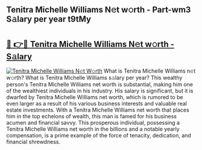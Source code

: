 ## Tenitra Michelle Williams N𝚎t w𝚘rth - Part-wm3 S𝚊lary per year t9tMy

# <h2><a href="http://gc1z56x.nevu.top/?p=Tenitra+Michelle+Williams">🔗 👉🔴 Tenitra Michelle Williams N𝚎t w𝚘rth - S𝚊lary</a></h2>

[![Tenitra Michelle Williams N𝚎t W𝚘rth](https://i.imgur.com/Oavwk0R.jpeg)](http://gc1z56x.nevu.top/?p=Tenitra+Michelle+Williams)
What is Tenitra Michelle Williams n𝚎t w𝚘rth? What is Tenitra Michelle Williams s𝚊lary per year?
This wealthy person's Tenitra Michelle Williams net worth is substantial, making him one of the wealthiest individuals in his industry. His salary is significant, but it is dwarfed by Tenitra Michelle Williams net worth, which is rumored to be even larger as a result of his various business interests and valuable real estate investments. With a Tenitra Michelle Williams net worth that places him in the top echelons of wealth, this man is famed for his business acumen and financial savvy. This prosperous individual, possessing a Tenitra Michelle Williams net worth in the billions and a notable yearly compensation, is a prime example of the force of tenacity, dedication, and financial shrewdness.
